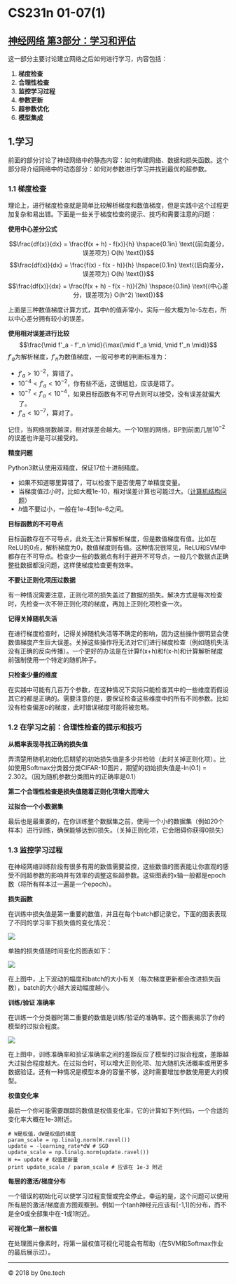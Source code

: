 # CS231n 01-07(1)

[神经网络 第3部分：学习和评估](https://raw.githubusercontent.com/cnscott/cs231n.github.io/master/neural-networks-2/)
----------
这一部分主要讨论建立网络之后如何进行学习，内容包括：

1. **梯度检查**
2. **合理性检查**
3. **监控学习过程**
4. **参数更新**
5. **超参数优化**
6. **模型集成**

## 1.学习
前面的部分讨论了神经网络中的静态内容：如何构建网络、数据和损失函数。这个部分将介绍网络中的动态部分：如何对参数进行学习并找到最优的超参数。

### 1.1 梯度检查
理论上，进行梯度检查就是简单比较解析梯度和数值梯度，但是实践中这个过程更加复杂和易出错。下面是一些关于梯度检查的提示、技巧和需要注意的问题：

**使用中心差分公式**

$$\frac{df(x)}{dx} = \frac{f(x + h) - f(x)}{h} \hspace{0.1in} \text{(前向差分，误差项为} O(h) \text{)}$$
$$\frac{df(x)}{dx} = \frac{f(x) - f(x - h)}{h} \hspace{0.1in} \text{(后向差分，误差项为} O(h) \text{)}$$
$$\frac{df(x)}{dx} = \frac{f(x + h) - f(x - h)}{2h} \hspace{0.1in} \text{(中心差分，误差项为} O(h^2) \text{)}$$

上面是三种数值梯度计算方式，其中$h$的值非常小，实际一般大概为1e-5左右，所以中心差分拥有较小的误差。

**使用相对误差进行比较**
$$\frac{\mid f'_a - f'_n \mid}{\max(\mid f'_a \mid, \mid f'_n \mid)}$$
$f'_a$为解析梯度，$f'_n$为数值梯度，一般可参考的判断标准为：

- $f'_a > 10^{-2}$，算错了。
- $10^{-4} < f'_a < 10^{-2}$，你有些不适，这很尴尬，应该是错了。
- $10^{-7} < f'_a < 10^{-4}$，如果目标函数有不可导点则可以接受，没有误差就偏大了。
- $f'_a < 10^{-7}$，算对了。

记住，当网络层数越深，相对误差会越大。一个10层的网络，BP到前面几层$10^{-2}$的误差也许是可以接受的。

**精度问题**

Python3默认使用双精度，保证17位十进制精度。

- 如果不知道哪里算错了，可以检查下是否使用了单精度变量。
- 当梯度值过小时，比如大概1e-10，相对误差计算也可能过大。（[计算机结构问题](https://docs.oracle.com/cd/E19957-01/806-3568/ncg_goldberg.html)）
- $h$值不要过小，一般在1e-4到1e-6之间。

**目标函数的不可导点**

目标函数存在不可导点，此处无法计算解析梯度，但是数值梯度有值。比如在ReLU的0点，解析梯度为0，数值梯度则有值。这种情况很常见，ReLU和SVM中都存在不可导点。检查少一些的数据点有利于避开不可导点，一般几个数据点正确整批数据都没问题，这样使梯度检查更有效率。

**不要让正则化项压过数据**

有一种情况需要注意，正则化项的损失盖过了数据的损失。解决方式是每次检查时，先检查一次不带正则化项的梯度，再加上正则化项检查一次。

**记得关掉随机失活**

在进行梯度检查时，记得关掉随机失活等不确定的影响，因为这些操作很明显会使数值梯度产生巨大误差。关掉这些操作将无法对它们进行梯度检查（例如随机失活没有正确的反向传播）。一个更好的办法是在计算f(x+h)和f(x-h)和计算解析梯度前强制使用一个特定的随机种子。

**只检查少量的维度**

在实践中可能有几百万个参数，在这种情况下实际只能检查其中的一些维度而假设其它的都是正确的。需要注意的是，要保证检查这些维度中的所有不同参数。比如没有检查偏差$b$的梯度，此时错误梯度可能将被忽略。

### 1.2 在学习之前：合理性检查的提示和技巧
**从概率表现寻找正确的损失值**

弄清楚用随机初始化后期望的初始损失值是多少并检验（此时关掉正则化项）。比如使用Softmax分类器分类CIFAR-10图片，期望的初始损失值是-ln(0.1) = 2.302。（因为随机参数分类图片的正确率是0.1）

**第二个合理性检查是损失值随着正则化项增大而增大**

**过拟合一个小数据集**

最后也是最重要的，在你训练整个数据集之前，使用一个小的数据集（例如20个样本）进行训练，确保能够达到0损失。（关掉正则化项，它会阻碍你获得0损失）

### 1.3 监控学习过程
在神经网络训练阶段有很多有用的数值需要监控，这些数值的图表能让你直观的感受不同超参数的影响并有效率的调整这些超参数。这些图表的x轴一般都是epoch数（将所有样本过一遍是一个epoch）。

**损失函数**

在训练中损失值是第一重要的数值，并且在每个batch都记录它。下面的图表表现了不同的学习率下损失值的变化情况：

![](https://raw.githubusercontent.com/cnscott/cs231n.github.io/master/assets/nn3/learningrates.jpeg)

单独的损失值随时间变化的图表如下：

![](https://raw.githubusercontent.com/cnscott/cs231n.github.io/master/assets/nn3/loss.jpeg)

在上图中，上下波动的幅度和batch的大小有关（每次梯度更新都会改进损失函数），batch的大小越大波动幅度越小。

**训练/验证 准确率**

在训练一个分类器时第二重要的数值是训练/验证的准确率。这个图表揭示了你的模型的过拟合程度。

![](https://raw.githubusercontent.com/cnscott/cs231n.github.io/master/assets/nn3/accuracies.jpeg)

在上图中，训练准确率和验证准确率之间的差距反应了模型的过拟合程度，差距越大过拟合程度越大。在过拟合时，可以增大正则化项、加大随机失活概率或用更多数据验证。还有一种情况是模型本身的容量不够，这时需要增加参数使用更大的模型。

**权值变化率**

最后一个你可能需要跟踪的数值是权值变化率，它的计算如下列代码，一个合适的变化率大概在1e-3附近。

	# W是权值，dW是权值的梯度
	param_scale = np.linalg.norm(W.ravel())
	update = -learning_rate*dW # SGD
	update_scale = np.linalg.norm(update.ravel())
	W += update # 权值更新量
	print update_scale / param_scale # 应该在 1e-3 附近

**每层的激活/梯度分布**

一个错误的初始化可以使学习过程变慢或完全停止。幸运的是，这个问题可以使用所有层的激活/梯度直方图观察到。例如一个tanh神经元应该有[-1,1]的分布，而不是全0或全部集中在-1或1附近。

**可视化第一层权值**

在处理图片像素时，将第一层权值可视化可能会有帮助（在SVM和Softmax作业的最后展示过）。

---
© 2018 by 0ne.tech